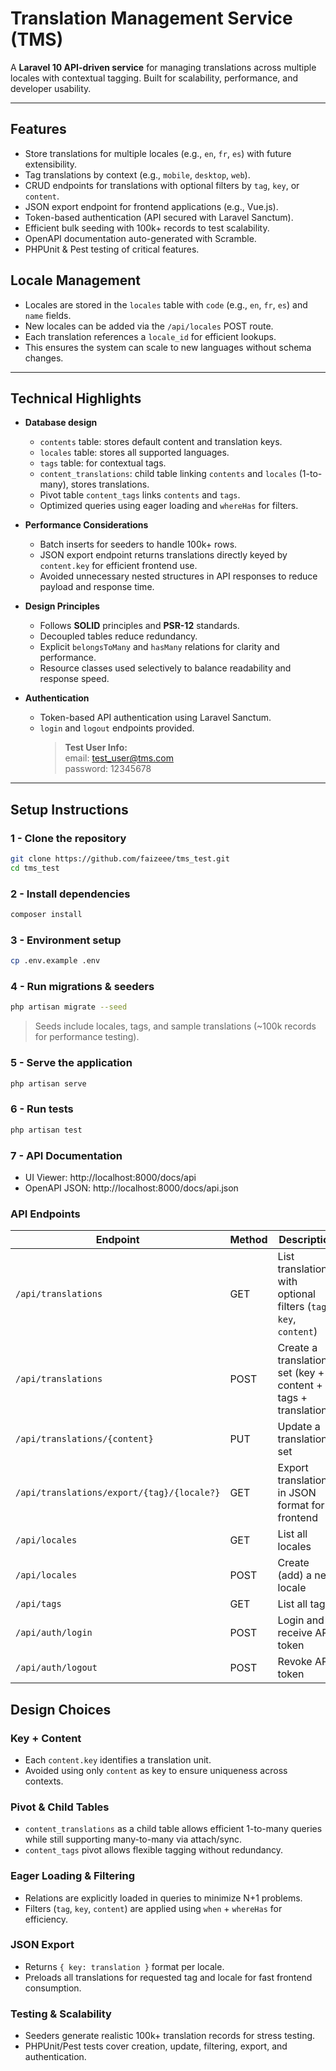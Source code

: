 # Translation Management Service (TMS)

A **Laravel 10 API-driven service** for managing translations across multiple locales with contextual tagging. Built for scalability, performance, and developer usability.

---

## **Features**

-   Store translations for multiple locales (e.g., `en`, `fr`, `es`) with future extensibility.
-   Tag translations by context (e.g., `mobile`, `desktop`, `web`).
-   CRUD endpoints for translations with optional filters by `tag`, `key`, or `content`.
-   JSON export endpoint for frontend applications (e.g., Vue.js).
-   Token-based authentication (API secured with Laravel Sanctum).
-   Efficient bulk seeding with 100k+ records to test scalability.
-   OpenAPI documentation auto-generated with Scramble.
-   PHPUnit & Pest testing of critical features.

## Locale Management

-   Locales are stored in the `locales` table with `code` (e.g., `en`, `fr`, `es`) and `name` fields.
-   New locales can be added via the `/api/locales` POST route.
-   Each translation references a `locale_id` for efficient lookups.
-   This ensures the system can scale to new languages without schema changes.

---

## **Technical Highlights**

-   **Database design**

    -   `contents` table: stores default content and translation keys.
    -   `locales` table: stores all supported languages.
    -   `tags` table: for contextual tags.
    -   `content_translations`: child table linking `contents` and `locales` (1-to-many), stores translations.
    -   Pivot table `content_tags` links `contents` and `tags`.
    -   Optimized queries using eager loading and `whereHas` for filters.

-   **Performance Considerations**

    -   Batch inserts for seeders to handle 100k+ rows.
    -   JSON export endpoint returns translations directly keyed by `content.key` for efficient frontend use.
    -   Avoided unnecessary nested structures in API responses to reduce payload and response time.

-   **Design Principles**

    -   Follows **SOLID** principles and **PSR-12** standards.
    -   Decoupled tables reduce redundancy.
    -   Explicit `belongsToMany` and `hasMany` relations for clarity and performance.
    -   Resource classes used selectively to balance readability and response speed.

-   **Authentication**
    -   Token-based API authentication using Laravel Sanctum.
    -   `login` and `logout` endpoints provided.
        > **Test User Info:**<br>email: test_user@tms.com<br>password: 12345678

---

## **Setup Instructions**

### 1 - Clone the repository

```bash
git clone https://github.com/faizeee/tms_test.git
cd tms_test
```

### 2 - Install dependencies

```bash
composer install
```

### 3 - Environment setup

```bash
cp .env.example .env
```

### 4 - Run migrations & seeders

```bash
php artisan migrate --seed
```

> Seeds include locales, tags, and sample translations (~100k records for performance testing).

### 5 - Serve the application

```bash
php artisan serve
```

### 6 - Run tests

```bash
php artisan test
```

### 7 - API Documentation

-   UI Viewer: http://localhost:8000/docs/api
-   OpenAPI JSON: http://localhost:8000/docs/api.json

### API Endpoints

| Endpoint                                   | Method | Description                                                       | Auth |
| ------------------------------------------ | ------ | ----------------------------------------------------------------- | ---- |
| `/api/translations`                        | GET    | List translations with optional filters (`tag`, `key`, `content`) | Yes  |
| `/api/translations`                        | POST   | Create a translation set (key + content + tags + translations)    | Yes  |
| `/api/translations/{content}`              | PUT    | Update a translation set                                          | Yes  |
| `/api/translations/export/{tag}/{locale?}` | GET    | Export translations in JSON format for frontend                   | Yes  |
| `/api/locales`                             | GET    | List all locales                                                  | Yes  |
| `/api/locales`                             | POST   | Create (add) a new locale                                         | Yes  |
| `/api/tags`                                | GET    | List all tags                                                     | Yes  |
| `/api/auth/login`                          | POST   | Login and receive API token                                       | No   |
| `/api/auth/logout`                         | POST   | Revoke API token                                                  | Yes  |

## Design Choices

### Key + Content

-   Each `content.key` identifies a translation unit.
-   Avoided using only `content` as key to ensure uniqueness across contexts.

### Pivot & Child Tables

-   `content_translations` as a child table allows efficient 1-to-many queries while still supporting many-to-many via attach/sync.
-   `content_tags` pivot allows flexible tagging without redundancy.

### Eager Loading & Filtering

-   Relations are explicitly loaded in queries to minimize N+1 problems.
-   Filters (`tag`, `key`, `content`) are applied using `when` + `whereHas` for efficiency.

### JSON Export

-   Returns `{ key: translation }` format per locale.
-   Preloads all translations for requested tag and locale for fast frontend consumption.

### Testing & Scalability

-   Seeders generate realistic 100k+ translation records for stress testing.
-   PHPUnit/Pest tests cover creation, update, filtering, export, and authentication.
